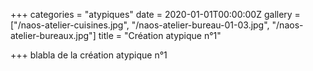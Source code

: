 +++
categories = "atypiques"
date = 2020-01-01T00:00:00Z
gallery = ["/naos-atelier-cuisines.jpg", "/naos-atelier-bureau-01-03.jpg", "/naos-atelier-bureaux.jpg"]
title = "Création atypique n°1"

+++
blabla de la création atypique n°1